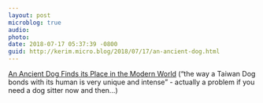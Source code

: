 ```yaml
---
layout: post
microblog: true
audio: 
photo: 
date: 2018-07-17 05:37:39 -0800
guid: http://kerim.micro.blog/2018/07/17/an-ancient-dog.html
---
```

[An Ancient Dog Finds its Place in the Modern World](https://topics.amcham.com.tw/2018/07/an-ancient-dog-finds-its-place-in-the-modern-world/) (“the way a Taiwan Dog bonds with its human is very unique and intense” - actually a problem if you need a dog sitter now and then…)
